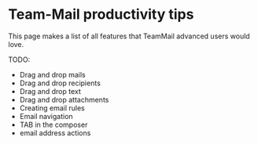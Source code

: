 # Team-Mail productivity tips

This page makes a list of all features that TeamMail advanced users would love.

TODO:
 - Drag and drop mails
 - Drag and drop recipients
 - Drag and drop text
 - Drag and drop attachments
 - Creating email rules
 - Email navigation
 - TAB in the composer
 - email address actions
